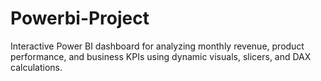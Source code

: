 # Powerbi-Project
Interactive Power BI dashboard for analyzing monthly revenue, product performance, and business KPIs using dynamic visuals, slicers, and DAX calculations.
